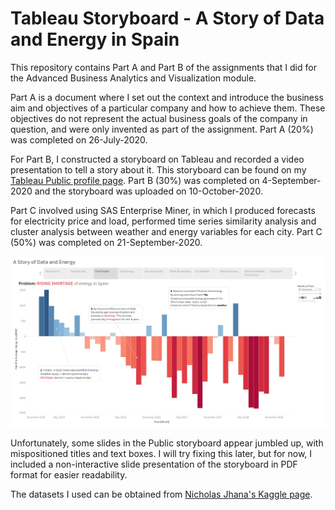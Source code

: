 # Tableau Storyboard - A Story of Data and Energy in Spain

This repository contains Part A and Part B of the assignments that I did for 
the Advanced Business Analytics and Visualization module.

Part A is a document where I set out the context and introduce the business
aim and objectives of a particular company and how to achieve them. These objectives
do not represent the actual business goals of the company in question, and
were only invented as part of the assignment. Part A (20%) was completed on 26-July-2020.

For Part B, I constructed a storyboard on Tableau and recorded a video presentation
to tell a story about it. This storyboard can be found on my [Tableau Public profile page](https://public.tableau.com/profile/ismail.dawoodjee#!/vizhome/AssignmentB_16023178509100/Story1).
Part B (30%) was completed on 4-September-2020 and the storyboard was uploaded on 10-October-2020.

Part C involved using SAS Enterprise Miner, in which I produced forecasts for electricity
price and load, performed time series similarity analysis and cluster analysis between weather
and energy variables for each city. Part C (50%) was completed on 21-September-2020.

![The problem of rising energy shortage in Spain](images/3.png)

Unfortunately, some slides in the Public storyboard appear jumbled up, with mispositioned
titles and text boxes. I will try fixing this later, but for now, I included a
non-interactive slide presentation of the storyboard in PDF format for easier readability. 

The datasets I used can be obtained from [Nicholas Jhana's Kaggle page](https://www.kaggle.com/nicholasjhana/energy-consumption-generation-prices-and-weather).
